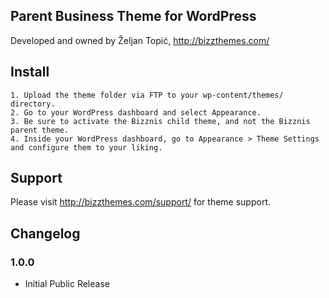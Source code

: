 Parent Business Theme for WordPress
----

Developed and owned by Željan Topić, http://bizzthemes.com/

Install
----
	1. Upload the theme folder via FTP to your wp-content/themes/ directory.
	2. Go to your WordPress dashboard and select Appearance.
	3. Be sure to activate the Bizznis child theme, and not the Bizznis parent theme.
	4. Inside your WordPress dashboard, go to Appearance > Theme Settings and configure them to your liking.

Support
----

Please visit http://bizzthemes.com/support/ for theme support.

Changelog
----

### 1.0.0

* Initial Public Release
